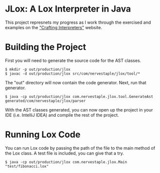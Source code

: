 # JLox: A Lox Interpreter in Java

This project represnets my progress as I work through the exercised and 
examples on the ["Crafting Interpreters"](http://craftinginterpreters.com) 
website.

# Building the Project

First you will need to generate the source code for the AST classes.

```
$ mkdir -p out/production/jlox
$ javac -d out/production/jlox src/com/nervestaple/jlox/tool/*
```

The "out" directory will now contain the code generator. Next, run that 
generator.

```
$ java -cp out/production/jlox com.nervestaple.jlox.tool.GenerateAst generated/com/nervestaple/jlox/parser
```

With the AST classes generated, you can now open up the project in your IDE 
(i.e. IntelliJ IDEA) and compile the rest of the project.

# Running Lox Code

You can run Lox code by passing the path of the file to the main method of the 
Lox class. A test file is included, you can give that a try.

```
$ java -cp out/production/jlox com.nervestaple.jlox.Main "test/fibonacci.lox"
``` 
